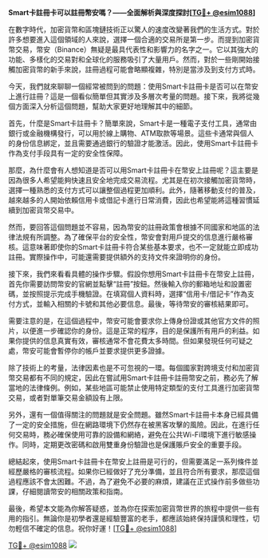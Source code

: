 **Smart卡註冊卡可以註冊幣安嗎？——全面解析與深度探討[[TG💪+ @esim1088](https://t.me/s/esim1088)]**

在數字時代，加密貨幣和區塊鏈技術正以驚人的速度改變著我們的生活方式。對於許多想要進入這個領域的人來說，選擇一個合適的交易所是第一步。而提到加密貨幣交易，幣安（Binance）無疑是最具代表性和影響力的名字之一。它以其強大的功能、多樣化的交易對和全球化的服務吸引了大量用戶。然而，對於一些剛開始接觸加密貨幣的新手來說，註冊過程可能會略顯複雜，特別是當涉及到支付方式時。

今天，我們就來聊聊一個經常被問到的問題：使用Smart卡註冊卡是否可以在幣安上進行註冊？這是一個看似簡單但其實涉及多層次考量的問題。接下來，我將從幾個方面深入分析這個問題，幫助大家更好地理解其中的細節。

首先，什麼是Smart卡註冊卡？簡單來說，Smart卡是一種電子支付工具，通常由銀行或金融機構發行，可以用於線上購物、ATM取款等場景。這些卡通常與個人的身份信息綁定，並且需要通過銀行的驗證才能激活。因此，使用Smart卡註冊卡作為支付手段具有一定的安全性保障。

那麼，為什麼會有人想知道是否可以用Smart卡註冊卡在幣安上註冊呢？這主要是因為很多人希望能夠快速且安全地完成交易流程。尤其是在初次接觸加密貨幣時，選擇一種熟悉的支付方式可以讓整個過程更加順利。此外，隨著移動支付的普及，越來越多的人開始依賴信用卡或借記卡進行日常消費，因此也希望能將這種習慣延續到加密貨幣交易中。

然而，要回答這個問題並不容易，因為幣安的註冊政策會根據不同國家和地區的法律法規有所調整。為了確保平台的安全性，幣安會對用戶提交的信息進行嚴格審核。這意味著即使你的Smart卡註冊卡符合某些基本要求，也不一定就能立即成功註冊。實際操作中，可能還需要提供額外的支持文件來證明你的身份。

接下來，我們來看看具體的操作步驟。假設你想用Smart卡註冊卡在幣安上註冊，首先你需要訪問幣安的官網並點擊“註冊”按鈕。然後輸入你的郵箱地址和設置密碼，並按照提示完成手機驗證。在填寫個人資料時，選擇“信用卡/借記卡”作為支付方式，並輸入相關的卡號和其他必要信息。最後，等待幣安的審核結果即可。

需要注意的是，在這個過程中，幣安可能會要求你上傳身份證或其他官方文件的照片，以便進一步確認你的身份。這是正常的程序，目的是保護所有用戶的利益。如果你提供的信息真實有效，審核通常不會花費太多時間。但如果發現任何可疑之處，幣安可能會暫停你的帳戶並要求提供更多證據。

除了技術上的考量，法律因素也是不可忽視的一環。每個國家對跨境支付和加密貨幣交易都有不同的規定，因此在嘗試用Smart卡註冊卡註冊幣安之前，務必先了解當地的法律條例。例如，某些地區可能禁止使用特定類型的支付工具進行加密貨幣交易，或者對單筆交易金額設有上限。

另外，還有一個值得關注的問題就是安全問題。雖然Smart卡註冊卡本身已經具備了一定的安全措施，但在網路環境下仍然存在被黑客攻擊的風險。因此，在進行任何交易時，務必確保使用可靠的設備和網絡，避免在公共Wi-Fi環境下進行敏感操作。同時，定期更改密碼和啟用雙重身份驗證也是保護賬戶安全的重要手段。

總結起來，使用Smart卡註冊卡在幣安上註冊是可行的，但需要滿足一系列條件並經歷嚴格的審核流程。如果你已經做好了充分準備，並且符合所有要求，那麼這個過程應該不會太困難。不過，為了避免不必要的麻煩，建議在正式操作前多做些功課，仔細閱讀幣安的相關政策和指南。

最後，希望本文能為你解答疑惑，並為你在探索加密貨幣世界的旅程中提供一些有用的指引。無論你是初學者還是經驗豐富的老手，都應該始終保持謹慎和理性，切勿輕信不確定的信息。祝你好運！[[TG💪+ @esim1088](https://t.me/s/esim1088)]

[TG💪+ @esim1088](https://t.me/s/esim1088) ![](https://i.postimg.cc/4NQfJmqS/Snipaste-2025-05-13-00-14-12.png)